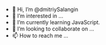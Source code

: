 - 👋 Hi, I’m @dmitriySalangin
- 👀 I’m interested in ...
- 🌱 I’m currently learning JavaScript.
- 💞️ I’m looking to collaborate on ...
- 📫 How to reach me ...

<!---
dmitriySalangin/dmitriySalangin is a ✨ special ✨ repository because its `README.md` (this file) appears on your GitHub profile.
You can click the Preview link to take a look at your changes.
--->
